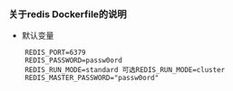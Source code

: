 ### 关于redis Dockerfile的说明
* 默认变量
```shell
    REDIS_PORT=6379
    REDIS_PASSWORD=passw0ord
    REDIS_RUN_MODE=standard 可选REDIS_RUN_MODE=cluster 
    REDIS_MASTER_PASSWORD="passw0ord"
```
